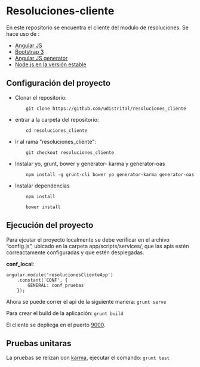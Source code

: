 # Resoluciones-cliente

En este repositorio se encuentra el cliente del modulo de resoluciones.
Se hace uso de :
* [Angular JS](https://angularjs.org/)
* [Bootstrap 3](https://getbootstrap.com/docs/3.3/)
* [Angular JS generator](https://github.com/fabianLeon/oas)
* [Node.js en la versión estable](https://nodejs.org/en/)

## Configuración del proyecto

* Clonar el repositorio: 
    ```shell 
        git clone https://github.com/udistrital/resoluciones_cliente
    ```
* entrar a la carpeta del repositorio: 
    ```shell 
        cd resoluciones_cliente
    ```
* Ir al rama "resoluciones_cliente":
    ```shell 
        git checkout resoluciones_cliente         
    ```
    
* Instalar yo, grunt, bower y generator- karma y generator-oas
    ```shell 
        npm install -g grunt-cli bower yo generator-karma generator-oas
    ```
* Instalar dependencias
    ```shell 
        npm install
    ```
    ```shell 
        bower install
    ```


## Ejecución del proyecto

Para ejcutar el proyecto localmente se debe verificar en el archivo “config.js”, ubicado en la carpeta app/scripts/services/, que las apis estén correactamente configuradas y que estén desplegadas.

**conf_local**:
```
angular.module('resolucionesClienteApp')
    .constant('CONF', {
        GENERAL: conf_pruebas
    });

```
Ahora se puede correr el api de la siguiente manera:
    ```
        grunt serve
    ```

Para crear el build de la aplicación:
    ```
        grunt build
    ```

El cliente se depliega en el puerto [9000](http://localhost:9000). 

## Pruebas unitaras

La pruebas se relizan con [karma](https://karma-runner.github.io/latest/index.html), ejecutar el comando:
    ```
        grunt test
    ```
